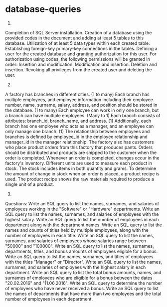 # database-queries
1)
Completion of SQL Server installation.
Creation of a database using the provided codes in the document and adding at least 5 tables to this database.
Utilization of at least 5 data types within each created table.
Establishing foreign-key primary-key connections in the tables.
Defining a user for the created database and granting authorization for this user. For authorization using codes, the following permissions will be granted in order:
Insertion and modification.
Modification and insertion.
Deletion and insertion.
Revoking all privileges from the created user and deleting the user.

2)
 A factory has branches in different cities. (1 to many)
Each branch has multiple employees, and employee information including their employee number, name, surname, salary, address, and position should be stored in the database. (1 to many)
Each employee can work in only one branch, but a branch can have multiple employees. (Many to 1)
Each branch consists of attributes: branch_id, branch_name, and address. (1)
Additionally, each branch has one employee who acts as a manager, and an employee can only manage one branch. (1)
The relationship between employees and branches is defined by employee_id in the employee relationship and manager_id in the manager relationship.
The factory also has customers who place product orders from this factory that produces pants. Orders should be distributed and products are shipped to the customer when the order is completed.
 Whenever an order is completed, changes occur in the factory's inventory. Different units are used to measure each product in stock. The stock includes items in both quantity and grams.
To determine the amount of change in stock when an order is placed, a product recipe is used.
The product recipe shows the raw materials required to produce a single unit of a product.

3)
Questions:
Write an SQL query to list the names, surnames, and salaries of employees working in the "Software" or "Hardware" departments.
Write an SQL query to list the names, surnames, and salaries of employees with the highest salary.
Write an SQL query to list the number of employees in each department along with the department names.
Write an SQL query to list the names and counts of titles held by multiple employees, along with the number of employees in each title.
Write an SQL query to list the names, surnames, and salaries of employees whose salaries range between "50000" and "100000".
Write an SQL query to list the names, surnames, departments, titles, and bonus amounts of employees eligible for a bonus.
Write an SQL query to list the names, surnames, and titles of employees with the titles "Manager" or "Director".
Write an SQL query to list the names, surnames, and salaries of employees with the highest salary in each department.
Write an SQL query to list the total bonus amounts, names, and surnames of employees who are eligible for a bonus between the dates "20.02.2016" and "11.06.2016". 
Write an SQL query to determine the number of employees who have never received a bonus. 
Write an SQL query to list the names of departments that have more than two employees and the total number of employees in each department.

